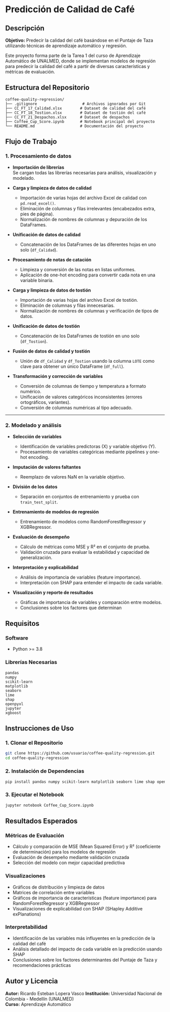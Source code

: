 # Predicción de Calidad de Café

## Descripción

**Objetivo:** Predecir la calidad del café basándose en el Puntaje de Taza utilizando técnicas de aprendizaje automático y regresión.

Este proyecto forma parte de la Tarea 1 del curso de Aprendizaje Automático de UNALMED, donde se implementan modelos de regresión para predecir la calidad del café a partir de diversas características y métricas de evaluación.

## Estructura del Repositorio

```
coffee-quality-regression/
├── .gitignore                    # Archivos ignorados por Git
├── CC_FT_17_Calidad.xlsx        # Dataset de calidad del café
├── CC_FT_18_Tostion.xlsx        # Dataset de tostión del café
├── CC_FT_21_Despachos.xlsx      # Dataset de despachos
├── Coffee_Cup_Score.ipynb       # Notebook principal del proyecto
└── README.md                    # Documentación del proyecto
```

## Flujo de Trabajo

### 1. Procesamiento de datos

- **Importación de librerías**  
  Se cargan todas las librerías necesarias para análisis, visualización y modelado.

- **Carga y limpieza de datos de calidad**  
  - Importación de varias hojas del archivo Excel de calidad con `pd.read_excel()`.
  - Eliminación de columnas y filas irrelevantes (encabezados extra, pies de página).
  - Normalización de nombres de columnas y depuración de los DataFrames.

- **Unificación de datos de calidad**  
  - Concatenación de los DataFrames de las diferentes hojas en uno solo (`df_Calidad`).

- **Procesamiento de notas de catación**  
  - Limpieza y conversión de las notas en listas uniformes.
  - Aplicación de one-hot encoding para convertir cada nota en una variable binaria.

- **Carga y limpieza de datos de tostión**  
  - Importación de varias hojas del archivo Excel de tostión.
  - Eliminación de columnas y filas innecesarias.
  - Normalización de nombres de columnas y verificación de tipos de datos.

- **Unificación de datos de tostión**  
  - Concatenación de los DataFrames de tostión en uno solo (`df_Tostion`).

- **Fusión de datos de calidad y tostión**  
  - Unión de `df_Calidad` y `df_Tostion` usando la columna `LOTE` como clave para obtener un único DataFrame (`df_full`).

- **Transformación y corrección de variables**  
  - Conversión de columnas de tiempo y temperatura a formato numérico.
  - Unificación de valores categóricos inconsistentes (errores ortográficos, variantes).
  - Conversión de columnas numéricas al tipo adecuado.

---

### 2. Modelado y análisis

- **Selección de variables**  
  - Identificación de variables predictoras (X) y variable objetivo (Y).
  - Procesamiento de variables categóricas mediante pipelines y one-hot encoding.

- **Imputación de valores faltantes**  
  - Reemplazo de valores NaN en la variable objetivo.

- **División de los datos**  
  - Separación en conjuntos de entrenamiento y prueba con `train_test_split`.

- **Entrenamiento de modelos de regresión**  
  - Entrenamiento de modelos como RandomForestRegressor y XGBRegressor.

- **Evaluación de desempeño**  
  - Cálculo de métricas como MSE y R² en el conjunto de prueba.
  - Validación cruzada para evaluar la estabilidad y capacidad de generalización.

- **Interpretación y explicabilidad**  
  - Análisis de importancia de variables (feature importance).
  - Interpretación con SHAP para entender el impacto de cada variable.

- **Visualización y reporte de resultados**  
  - Gráficas de importancia de variables y comparación entre modelos.
  - Conclusiones sobre los factores que determinan

## Requisitos

### Software
- Python >= 3.8

### Librerías Necesarias
```
pandas
numpy
scikit-learn
matplotlib
seaborn
lime
shap
openpyxl
jupyter
xgboost
```

## Instrucciones de Uso

### 1. Clonar el Repositorio
```bash
git clone https://github.com/usuario/coffee-quality-regression.git
cd coffee-quality-regression
```

### 2. Instalación de Dependencias
```bash
pip install pandas numpy scikit-learn matplotlib seaborn lime shap openpyxl jupyter
```

### 3. Ejecutar el Notebook
```bash
jupyter notebook Coffee_Cup_Score.ipynb
```

## Resultados Esperados

### Métricas de Evaluación
- Cálculo y comparación de MSE (Mean Squared Error) y R² (coeficiente de determinación) para los modelos de regresión
- Evaluación de desempeño mediante validación cruzada
- Selección del modelo con mejor capacidad predictiva

### Visualizaciones
- Gráficos de distribución y limpieza de datos
- Matrices de correlación entre variables
- Gráficos de importancia de características (feature importance) para RandomForestRegressor y XGBRegressor
- Visualizaciones de explicabilidad con SHAP (SHapley Additive exPlanations)

### Interpretabilidad
- Identificación de las variables más influyentes en la predicción de la calidad del café
- Análisis detallado del impacto de cada variable en la predicción usando SHAP
- Conclusiones sobre los factores determinantes del Puntaje de Taza y recomendaciones prácticas

## Autor y Licencia

**Autor:** Ricardo Esteban Lopera Vasco
**Institución:** Universidad Nacional de Colombia - Medellín (UNALMED)  
**Curso:** Aprendizaje Automático  
